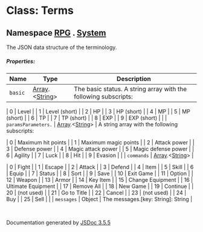# Class: Terms

## Namespace [RPG](RPG.md) . [System](RPG.System.md)

The JSON data structure of the terminology.

##### Properties:

| Name | Type | Description |
| --- | --- | --- |
| `basic` | [Array](Array.md).<[String](String.md)> | The basic status. A string array with the following subscripts:

| 0 | Level |
| 1 | Level (short) |
| 2 | HP |
| 3 | HP (short) |
| 4 | MP |
| 5 | MP (short) |
| 6 | TP |
| 7 | TP (short) |
| 8 | EXP |
| 9 | EXP (short) |  |
| `paramsParameters.` | [Array](Array.md).<[String](String.md)> | A string array with the following subscripts:

| 0 | Maximum hit points |
| 1 | Maximum magic points |
| 2 | Attack power |
| 3 | Defense power |
| 4 | Magic attack power |
| 5 | Magic defense power |
| 6 | Agility |
| 7 | Luck |
| 8 | Hit |
| 9 | Evasion |  |
| `commands` | [Array](Array.md).<[String](String.md)> |

| 0 | Fight |
| 1 | Escape |
| 2 | Attack |
| 3 | Defend |
| 4 | Item |
| 5 | Skill |
| 6 | Equip |
| 7 | Status |
| 8 | Sort |
| 9 | Save |
| 10 | Exit Game |
| 11 | Option |
| 12 | Weapon |
| 13 | Armor |
| 14 | Key Item |
| 15 | Change Equipment |
| 16 | Ultimate Equipment |
| 17 | Remove All |
| 18 | New Game |
| 19 | Continue |
| 20 | (not used) |
| 21 | Go to Title |
| 22 | Cancel |
| 23 | (not used) |
| 24 | Buy |
| 25 | Sell |  |
| `messages` | Object | The messages.[key: String]: String |

<dl>
</dl>
 <br>

  Documentation generated by [JSDoc 3.5.5](https://github.com/jsdoc3/jsdoc)

